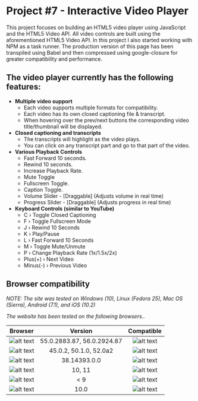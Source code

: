 # Project #7 - Interactive Video Player
This project focuses on building an HTML5 video player using JavaScript and the HTML5 Video API. All video controls are built using the aforementioned HTML5 Video API. In this project I also started working with NPM as a task runner. The production version of this page has been transpiled using Babel and then compressed using google-closure for greater compatibility and performance.

## The video player currently has the following features:

+ **Multiple video support**
  + Each video supports multiple formats for compatibility.
  + Each video has its own closed captioning file & transcript.
  + When hovering over the prev/next buttons the corresponding video title/thumbnail will be displayed.
+ **Closed captioning and transcripts**
  + The transcripts will highlight as the video plays.
  + You can click on any transcript part and go to that part of the video.
+ **Various Playback Controls**
  + Fast Forward 10 seconds. 
  + Rewind 10 seconds.
  + Increase Playback Rate.
  + Mute Toggle
  + Fullscreen Toggle.
  + Caption Toggle.
  + Volume Slider - [Draggable] (Adjusts volume in real time)
  + Progress Slider - [Draggable] (Adjusts progress in real time)
+ **Keyboard Controls (similar to YouTube)**
  + C › Toggle Closed Captioning
  + F › Toggle Fullscreen Mode
  + J › Rewind 10 Seconds
  + K › Play/Pause
  + L › Fast Forward 10 Seconds
  + M › Toggle Mute/Unmute
  + P › Change Playback Rate (1x/1.5x/2x)
  + Plus(+) › Next Video
  + Minus(-) › Previous Video

## Browser compatibility

_NOTE: The site was tested on Windows (10), Linux (Fedora 25), Mac OS (Sierra), Android (7.1), and iOS (10.2)_

_The website has been tested on the following browsers.._

| Browser       | Version       | Compatible  |
|:-------------:|:-------------:|:-----------:|
| ![alt text](http://findicons.com/files/icons/2781/google_jfk_icons/32/chrome_ico.png "Google Chrome")| 55.0.2883.87, 56.0.2924.87 | ![alt text](http://findicons.com/files/icons/42/basic/32/tick.png "Compatible") |
| ![alt text](http://findicons.com/files/icons/783/mozilla_pack/32/firefox.png "Mozilla FireFox") | 45.0.2, 50.1.0, 52.0a2 | ![alt text](http://findicons.com/files/icons/42/basic/32/tick.png "Compatible") |
| ![alt text](http://findicons.com/files/icons/2796/metro_uinvert_dock/32/internet_explorer.png "Microsoft Edge") | 38.14393.0.0 | ![alt text](http://findicons.com/files/icons/42/basic/32/tick.png "Compatible") |
![alt text](http://findicons.com/files/icons/1008/quiet/32/internet_explorer.png "Internet Explorer") | 10, 11 | ![alt text](http://findicons.com/files/icons/42/basic/32/tick.png "Compatible") |
| ![alt text](http://findicons.com/files/icons/1008/quiet/32/internet_explorer.png "Internet Explorer") | < 9 | ![alt text](http://findicons.com/files/icons/1008/quiet/32/no.png "Incompatible") |
| ![alt text](http://findicons.com/files/icons/765/xedia/32/safari.png "Safari") | 10.0 | ![alt text](http://findicons.com/files/icons/42/basic/32/tick.png "Compatible")